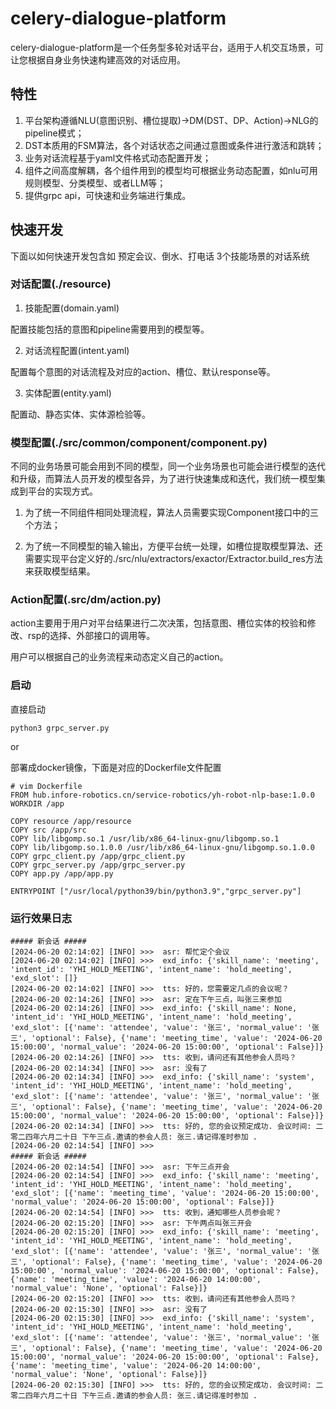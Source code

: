 # celery-dialogue-platform
celery-dialogue-platform是一个任务型多轮对话平台，适用于人机交互场景，可让您根据自身业务快速构建高效的对话应用。

## 特性
1. 平台架构遵循NLU(意图识别、槽位提取)->DM(DST、DP、Action)->NLG的pipeline模式；
2. DST本质用的FSM算法，各个对话状态之间通过意图或条件进行激活和跳转；
3. 业务对话流程基于yaml文件格式动态配置开发；
4. 组件之间高度解耦，各个组件用到的模型均可根据业务动态配置，如nlu可用规则模型、分类模型、或者LLM等；
5. 提供grpc api，可快速和业务端进行集成。


## 快速开发

下面以如何快速开发包含如 预定会议、倒水、打电话 3个技能场景的对话系统

### 对话配置(./resource)

1. 技能配置(domain.yaml)

配置技能包括的意图和pipeline需要用到的模型等。

2. 对话流程配置(intent.yaml)

配置每个意图的对话流程及对应的action、槽位、默认response等。

3. 实体配置(entity.yaml)

配置动、静态实体、实体源检验等。

### 模型配置(./src/common/component/component.py)

不同的业务场景可能会用到不同的模型，同一个业务场景也可能会进行模型的迭代和升级，而算法人员开发的模型各异，为了进行快速集成和迭代，我们统一模型集成到平台的实现方式。

1. 为了统一不同组件相同处理流程，算法人员需要实现Component接口中的三个方法；

2. 为了统一不同模型的输入输出，方便平台统一处理，如槽位提取模型算法、还需要实现平台定义好的./src/nlu/extractors/exactor/Extractor.build_res方法来获取模型结果。

### Action配置(.src/dm/action.py)

action主要用于用户对平台结果进行二次决策，包括意图、槽位实体的校验和修改、rsp的选择、外部接口的调用等。

用户可以根据自己的业务流程来动态定义自己的action。

### 启动

直接启动
```shell
python3 grpc_server.py 
```
or

部署成docker镜像，下面是对应的Dockerfile文件配置
```shell
# vim Dockerfile
FROM hub.infore-robotics.cn/service-robotics/yh-robot-nlp-base:1.0.0
WORKDIR /app

COPY resource /app/resource
COPY src /app/src
COPY lib/libgomp.so.1 /usr/lib/x86_64-linux-gnu/libgomp.so.1
COPY lib/libgomp.so.1.0.0 /usr/lib/x86_64-linux-gnu/libgomp.so.1.0.0
COPY grpc_client.py /app/grpc_client.py
COPY grpc_server.py /app/grpc_server.py
COPY app.py /app/app.py

ENTRYPOINT ["/usr/local/python39/bin/python3.9","grpc_server.py"]
```


### 运行效果日志

```text
##### 新会话 #####
[2024-06-20 02:14:02] [INFO] >>>  asr: 帮忙定个会议
[2024-06-20 02:14:02] [INFO] >>>  exd_info: {'skill_name': 'meeting', 'intent_id': 'YHI_HOLD_MEETING', 'intent_name': 'hold_meeting', 'exd_slot': []}
[2024-06-20 02:14:02] [INFO] >>>  tts: 好的，您需要定几点的会议呢？
[2024-06-20 02:14:26] [INFO] >>>  asr: 定在下午三点，叫张三来参加
[2024-06-20 02:14:26] [INFO] >>>  exd_info: {'skill_name': None, 'intent_id': 'YHI_HOLD_MEETING', 'intent_name': 'hold_meeting', 'exd_slot': [{'name': 'attendee', 'value': '张三', 'normal_value': '张三', 'optional': False}, {'name': 'meeting_time', 'value': '2024-06-20 15:00:00', 'normal_value': '2024-06-20 15:00:00', 'optional': False}]}
[2024-06-20 02:14:26] [INFO] >>>  tts: 收到，请问还有其他参会人员吗？
[2024-06-20 02:14:34] [INFO] >>>  asr: 没有了
[2024-06-20 02:14:34] [INFO] >>>  exd_info: {'skill_name': 'system', 'intent_id': 'YHI_HOLD_MEETING', 'intent_name': 'hold_meeting', 'exd_slot': [{'name': 'attendee', 'value': '张三', 'normal_value': '张三', 'optional': False}, {'name': 'meeting_time', 'value': '2024-06-20 15:00:00', 'normal_value': '2024-06-20 15:00:00', 'optional': False}]}
[2024-06-20 02:14:34] [INFO] >>>  tts: 好的, 您的会议预定成功. 会议时间: 二零二四年六月二十日 下午三点.邀请的参会人员: 张三.请记得准时参加 .
[2024-06-20 02:14:54] [INFO] >>>  
##### 新会话 #####
[2024-06-20 02:14:54] [INFO] >>>  asr: 下午三点开会
[2024-06-20 02:14:54] [INFO] >>>  exd_info: {'skill_name': 'meeting', 'intent_id': 'YHI_HOLD_MEETING', 'intent_name': 'hold_meeting', 'exd_slot': [{'name': 'meeting_time', 'value': '2024-06-20 15:00:00', 'normal_value': '2024-06-20 15:00:00', 'optional': False}]}
[2024-06-20 02:14:54] [INFO] >>>  tts: 收到，通知哪些人员参会呢？
[2024-06-20 02:15:20] [INFO] >>>  asr: 下午两点叫张三开会
[2024-06-20 02:15:20] [INFO] >>>  exd_info: {'skill_name': 'meeting', 'intent_id': 'YHI_HOLD_MEETING', 'intent_name': 'hold_meeting', 'exd_slot': [{'name': 'attendee', 'value': '张三', 'normal_value': '张三', 'optional': False}, {'name': 'meeting_time', 'value': '2024-06-20 15:00:00', 'normal_value': '2024-06-20 15:00:00', 'optional': False}, {'name': 'meeting_time', 'value': '2024-06-20 14:00:00', 'normal_value': 'None', 'optional': False}]}
[2024-06-20 02:15:20] [INFO] >>>  tts: 收到，请问还有其他参会人员吗？
[2024-06-20 02:15:30] [INFO] >>>  asr: 没有了
[2024-06-20 02:15:30] [INFO] >>>  exd_info: {'skill_name': 'system', 'intent_id': 'YHI_HOLD_MEETING', 'intent_name': 'hold_meeting', 'exd_slot': [{'name': 'attendee', 'value': '张三', 'normal_value': '张三', 'optional': False}, {'name': 'meeting_time', 'value': '2024-06-20 15:00:00', 'normal_value': '2024-06-20 15:00:00', 'optional': False}, {'name': 'meeting_time', 'value': '2024-06-20 14:00:00', 'normal_value': 'None', 'optional': False}]}
[2024-06-20 02:15:30] [INFO] >>>  tts: 好的, 您的会议预定成功. 会议时间: 二零二四年六月二十日 下午三点.邀请的参会人员: 张三.请记得准时参加 .

```